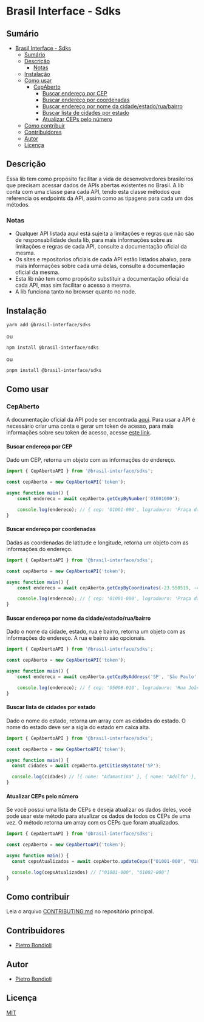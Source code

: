 # Brasil Interface - Sdks

## Sumário

- [Brasil Interface - Sdks](#brasil-interface---sdks)
  - [Sumário](#sumário)
  - [Descrição](#descrição)
    - [Notas](#notas)
  - [Instalação](#instalação)
  - [Como usar](#como-usar)
    - [CepAberto](#cepaberto)
      - [Buscar endereço por CEP](#buscar-endereço-por-cep)
      - [Buscar endereço por coordenadas](#buscar-endereço-por-coordenadas)
      - [Buscar endereço por nome da cidade/estado/rua/bairro](#buscar-endereço-por-nome-da-cidadeestadoruabairro)
      - [Buscar lista de cidades por estado](#buscar-lista-de-cidades-por-estado)
      - [Atualizar CEPs pelo número](#atualizar-ceps-pelo-número)
  - [Como contribuir](#como-contribuir)
  - [Contribuidores](#contribuidores)
  - [Autor](#autor)
  - [Licença](#licença)

## Descrição

Essa lib tem como propósito facilitar a vida de desenvolvedores brasileiros que precisam acessar dados de APIs abertas existentes no Brasil. A lib conta com uma classe para cada API, tendo esta classe métodos que referencia os endpoints da API, assim como as tipagens para cada um dos métodos.

### Notas

- Qualquer API listada aqui está sujeita a limitações e regras que não são de responsabilidade desta lib, para mais informações sobre as limitações e regras de cada API, consulte a documentação oficial da mesma.
- Os sites e repositorios oficiais de cada API estão listados abaixo, para mais informações sobre cada uma delas, consulte a documentação oficial da mesma.
- Esta lib não tem como propósito substituir a documentação oficial de cada API, mas sim facilitar o acesso a mesma.
- A lib funciona tanto no browser quanto no node.

## Instalação

```bash
yarn add @brasil-interface/sdks
```

ou

```bash
npm install @brasil-interface/sdks
```

ou

```bash
pnpm install @brasil-interface/sdks
```

## Como usar

### CepAberto

A documentação oficial da API pode ser encontrada [aqui](https://cepaberto.com/). Para usar a API é necessário criar uma conta e gerar um token de acesso, para mais informações sobre seu token de acesso, acesse [este link](https://cepaberto.com/api_key).

#### Buscar endereço por CEP

Dado um CEP, retorna um objeto com as informações do endereço.

```ts
import { CepAbertoAPI } from '@brasil-interface/sdks';

const cepAberto = new CepAbertoAPI('token');

async function main() {
    const endereco = await cepAberto.getCepByNumber('01001000');

    console.log(endereco); // { cep: '01001-000', logradouro: 'Praça da Sé', complemento: 'lado ímpar', bairro: 'Sé', cidade: { ddd: '11', ibge: '3550308', nome: 'São Paulo' }, estado: { sigla: 'SP' }, altitude: 799.3333333333334, latitude: -23.550519, longitude: -46.633309 }
}
```

#### Buscar endereço por coordenadas

Dadas as coordenadas de latitude e longitude, retorna um objeto com as informações do endereço.

```ts
import { CepAbertoAPI } from '@brasil-interface/sdks';

const cepAberto = new CepAbertoAPI('token');

async function main() {
    const endereco = await cepAberto.getCepByCoordinates(-23.550519, -46.633309);

    console.log(endereco); // { cep: '01001-000', logradouro: 'Praça da Sé', complemento: 'lado ímpar', bairro: 'Sé', cidade: { ddd: '11', ibge: '3550308', nome: 'São Paulo' }, estado: { sigla: 'SP' }, altitude: 799.3333333333334, latitude: -23.550519, longitude: -46.633309 }
}
```

#### Buscar endereço por nome da cidade/estado/rua/bairro

Dado o nome da cidade, estado, rua e bairro, retorna um objeto com as informações do endereço. A rua e bairro são opcionais.

```ts
import { CepAbertoAPI } from '@brasil-interface/sdks';

const cepAberto = new CepAbertoAPI('token');

async function main() {
    const endereco = await cepAberto.getCepByAddress('SP', 'São Paulo', 'Rua João Ramalho', 'Perdizes');

    console.log(endereco); // { cep: '05008-010', logradouro: 'Rua João Ramalho', complemento: 'até 999/1000', bairro: 'Perdizes', cidade: { ddd: '11', ibge: '3550308', nome: 'São Paulo' }, estado: { sigla: 'SP' }, altitude: 661.3333333333334, latitude: -23.537583, longitude: -46.680511 }
}
```

#### Buscar lista de cidades por estado

Dado o nome do estado, retorna um array com as cidades do estado. O nome do estado deve ser a sigla do estado em caixa alta.

```ts
import { CepAbertoAPI } from '@brasil-interface/sdks';

const cepAberto = new CepAbertoAPI('token');

async function main() {
  const cidades = await cepAberto.getCitiesByState('SP');

  console.log(cidades) // [{ nome: "Adamantina" }, { nome: "Adolfo" }, { nome: "Aguaí" }, { nome: "Águas da Prata" }, ...]
}
```

#### Atualizar CEPs pelo número

Se você possui uma lista de CEPs e deseja atualizar os dados deles, você pode usar este método para atualizar os dados de todos os CEPs de uma vez. O método retorna um array com os CEPs que foram atualizados.

```ts
import { CepAbertoAPI } from '@brasil-interface/sdks';

const cepAberto = new CepAbertoAPI('token');

async function main() {
  const cepsAtualizados = await cepAberto.updateCeps(["01001-000", "01002-000", "01003-000"]);

  console.log(cepsAtualizados) // ["01001-000", "01002-000"]
}
```

## Como contribuir

Leia o arquivo [CONTRIBUTING.md](https://github.com/pietrobondioli/brasil-interface/blob/main/CONTRIBUTING.md) no repositório principal.

## Contribuidores

- [Pietro Bondioli](https://github.com/pietrobondioli)

## Autor

- [Pietro Bondioli](https://github.com/pietrobondioli)

## Licença

[MIT](https://github.com/pietrobondioli/brasil-interface/blob/main/LICENSE.md)
